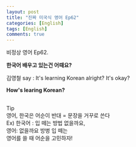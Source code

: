 ```yaml
---
layout: post
title: "진짜 미국식 영어 Ep62"
categories: [English]
tags: [English]
comments: true
---
```


비정상 영어 Ep62.

<b>한국어 배우고 있는건 어때요?</b>

김영철 say : It's learning Korean alright? It's okay?

<b>How's learing Korean?</b> <br>

<br>Tip<br>
영어, 한국은 어순이 반대 = 문장을 거꾸로 쓴다 <br>
Ex) 한국어 : 입 떼는 방법 없을까요, <br>
영어: 없을까요 방벙 입 떼는 <br>
영어를 쓸 때 어순을 고민하자!
